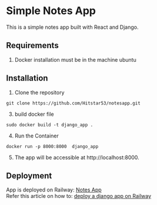 # Simple Notes App
This is a simple notes app built with React and Django.

## Requirements
1. Docker installation must be in the machine  ubuntu


## Installation
1. Clone the repository
```
git clone https://github.com/Hitstar53/notesapp.git
```
3. build docker file 
```
sudo docker build -t django_app .
```
4. Run the Container 
```
docker run -p 8000:8000  django_app
```
5. The app will be accessible at http://localhost:8000.


## Deployment
App is deployed on Railway: [Notes App](https://notesapp-production-8c87.up.railway.app/)  
Refer this article on how to: [deploy a django app on Railway](https://dev.to/osahenru/using-railway-app-to-deploy-your-django-project-3ah1)
